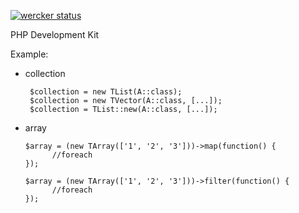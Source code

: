 [![wercker status](https://app.wercker.com/status/f0d86138ad4234bf0dcf42597bebc088/s/master "wercker status")](https://app.wercker.com/project/byKey/f0d86138ad4234bf0dcf42597bebc088)

PHP Development Kit

Example:
 - collection

        $collection = new TList(A::class);
        $collection = new TVector(A::class, [...]);
        $collection = TList::new(A::class, [...]);

 - array

       $array = (new TArray(['1', '2', '3']))->map(function() {
             //foreach
       });

       $array = (new TArray(['1', '2', '3']))->filter(function() {
             //foreach
       });
